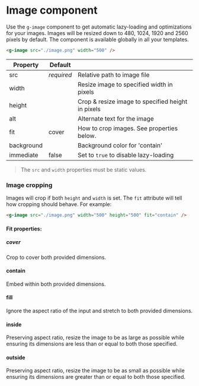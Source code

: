 # Image component

Use the `g-image` component to get automatic lazy-loading and optimizations for your images. Images will be resized down to 480, 1024, 1920 and 2560 pixels by default. The component is available globally in all your templates.

```html
<g-image src="./image.png" width="500" />
```

|Property  |Default| |
|----------|-------|-|
|src       |*required*|Relative path to image file
|width     |          |Resize image to specified width in pixels
|height    |          |Crop & resize image to specified height in pixels
|alt       |          |Alternate text for the image
|fit 			 |cover     |How to crop images. See properties below.
|background|          |Background color for 'contain'
|immediate |false     |Set to `true` to disable lazy-loading

> The `src` and `width` properties must be static values.


### Image cropping
Images will crop if both `height` and `width` is set. The `fit` attribute will tell how cropping should behave. For example:

```html
<g-image src="./image.png" width="500" height="500" fit="contain" />
```

#### Fit properties:

##### cover
Crop to cover both provided dimensions.

#### contain
Embed within both provided dimensions.

#### fill
Ignore the aspect ratio of the input and stretch to both provided dimensions.

#### inside
Preserving aspect ratio, resize the image to be as large as possible while ensuring its dimensions are less than or equal to both those specified.


#### outside
Preserving aspect ratio, resize the image to be as small as possible while ensuring its dimensions are greater than or equal to both those specified.